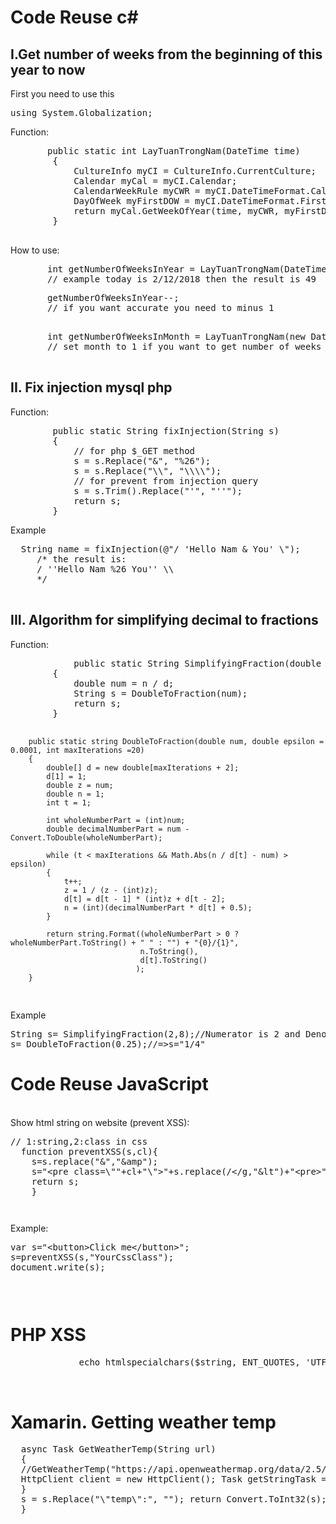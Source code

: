 # Code Reuse c#

<h2>I.Get number of weeks from the beginning of this year to now</h2>
<p>First you need to use this</p> 
<pre>using System.Globalization;</pre>
<p>Function:</p>
<pre>
       public static int LayTuanTrongNam(DateTime time)
        {
            CultureInfo myCI = CultureInfo.CurrentCulture;
            Calendar myCal = myCI.Calendar;
            CalendarWeekRule myCWR = myCI.DateTimeFormat.CalendarWeekRule;
            DayOfWeek myFirstDOW = myCI.DateTimeFormat.FirstDayOfWeek;
            return myCal.GetWeekOfYear(time, myCWR, myFirstDOW);
        }
  </pre>

<p> How to use: </p> 
<pre>
       int getNumberOfWeeksInYear = LayTuanTrongNam(DateTime.Now);
       // example today is 2/12/2018 then the result is 49
</pre>   
<pre>
       getNumberOfWeeksInYear--;
       // if you want accurate you need to minus 1
      </pre> 
      <pre>
       int getNumberOfWeeksInMonth = LayTuanTrongNam(new DateTime(DateTime.Now.Year, 1, DateTime.Now.Day));
       // set month to 1 if you want to get number of weeks in this month

</pre>

<h2>II. Fix injection mysql php</h2>
<p>Function:</p>
<pre>
        public static String fixInjection(String s)
        {
            // for php $_GET method
            s = s.Replace("&", "%26");
            s = s.Replace("\\", "\\\\");
            // for prevent from injection query
            s = s.Trim().Replace("'", "''");
            return s;
        }
</pre>
<p>Example</p>
     <pre>  String name = fixInjection(@"/ 'Hello Nam & You' \");
     /* the result is:  
     / ''Hello Nam %26 You'' \\
     */
     </pre>
  <h2>III. Algorithm for simplifying decimal to fractions</h2>
<p>Function:</p>   
<pre>
            public static String SimplifyingFraction(double n,double d)
        {
            double num = n / d;
            String s = DoubleToFraction(num);
            return s;
        }

        public static string DoubleToFraction(double num, double epsilon = 0.0001, int maxIterations =20)
        {
            double[] d = new double[maxIterations + 2];
            d[1] = 1;
            double z = num;
            double n = 1;
            int t = 1;

            int wholeNumberPart = (int)num;
            double decimalNumberPart = num - Convert.ToDouble(wholeNumberPart);

            while (t < maxIterations && Math.Abs(n / d[t] - num) > epsilon)
            {
                t++;
                z = 1 / (z - (int)z);
                d[t] = d[t - 1] * (int)z + d[t - 2];
                n = (int)(decimalNumberPart * d[t] + 0.5);
            }

            return string.Format((wholeNumberPart > 0 ? wholeNumberPart.ToString() + " " : "") + "{0}/{1}",
                                 n.ToString(),
                                 d[t].ToString()
                                );
        }
</pre>
</p>Example</p>
<pre>
String s= SimplifyingFraction(2,8);//Numerator is 2 and Denominator is 8, => s="1/4"
s= DoubleToFraction(0.25);//=>s="1/4"
</pre>
<h1><b> Code Reuse JavaScript</b></h1>
<p><br>
Show html string on website (prevent XSS):</p>
<pre>
// 1:string,2:class in css
  function preventXSS(s,cl){
    s=s.replace(&#x22;&#x26;&#x22;,&#x22;&#x26;amp&#x22;);
    s=&#x22;&#x3C;pre class=\&#x22;&#x22;+cl+&#x22;\&#x22;&#x3E;&#x22;+s.replace(/&#x3C;/g,&#x22;&#x26;lt&#x22;)+&#x22;&#x3C;pre&#x3E;&#x22;;
    return s;
    }
<pre></pre></pre>
<p>Example:</p>
<pre>
var s="&lt;button&gt;Click me&lt;/button&gt;";
s=preventXSS(s,"YourCssClass");
document.write(s);
 <pre></pre></pre>
 <h1>PHP XSS</h1>
 
 <pre>
             echo htmlspecialchars($string, ENT_QUOTES, 'UTF-8');

 </pre>
 <h1>Xamarin. Getting weather temp</h1>
<pre>
  async Task <int>GetWeatherTemp(String url) 
  { 
  //GetWeatherTemp("https://api.openweathermap.org/data/2.5/weather?q=Lang%20Son&units=metric&appid=df2521d538fc3664cfeae4a6491e63c1"); 
  HttpClient client = new HttpClient(); Task <string>getStringTask = client.GetStringAsync(url); string urlContents = await getStringTask; int i= urlContents.IndexOf("\"temp\""); int a= urlContents.IndexOf("\"pressure\""); urlContents = urlContents.Substring(i); char[] c = urlContents.ToCharArray(); string s = ""; foreach (char item in c) { if (item == ',') break; else s += item;
  } 
  s = s.Replace("\"temp\":", ""); return Convert.ToInt32(s); 
  }</string></int>
</pre>
